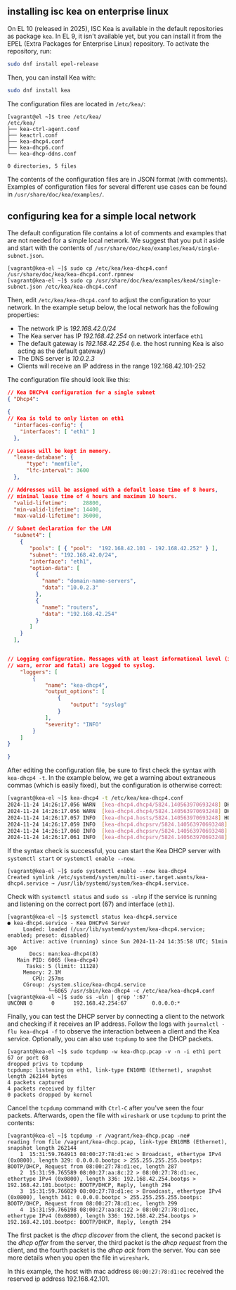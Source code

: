 ## installing isc kea on enterprise linux

On EL 10 (released in 2025), ISC Kea is available in the default repositories as package `kea`. In EL 9, it isn't available yet, but you can install it from the EPEL (Extra Packages for Enterprise Linux) repository. To activate the repository, run:

```bash
sudo dnf install epel-release
```

Then, you can install Kea with:

```bash
sudo dnf install kea
```

The configuration files are located in `/etc/kea/`:

```console
[vagrant@el ~]$ tree /etc/kea/
/etc/kea/
├── kea-ctrl-agent.conf
├── keactrl.conf
├── kea-dhcp4.conf
├── kea-dhcp6.conf
└── kea-dhcp-ddns.conf

0 directories, 5 files
```

The contents of the configuration files are in JSON format (with comments). Examples of configuration files for several different use cases can be found in `/usr/share/doc/kea/examples/`.

## configuring kea for a simple local network

The default configuration file contains a lot of comments and examples that are not needed for a simple local network. We suggest that you put it aside and start with the contents of `/usr/share/doc/kea/examples/kea4/single-subnet.json`.

```console
[vagrant@kea-el ~]$ sudo cp /etc/kea/kea-dhcp4.conf /usr/share/doc/kea/kea-dhcp4.conf.rpmnew
[vagrant@kea-el ~]$ sudo cp /usr/share/doc/kea/examples/kea4/single-subnet.json /etc/kea/kea-dhcp4.conf 
```

Then, edit `/etc/kea/kea-dhcp4.conf` to adjust the configuration to your network. In the example setup below, the local network has the following properties:

- The network IP is *192.168.42.0/24*
- The Kea server has IP *192.168.42.254* on network interface `eth1`
- The default gateway is *192.168.42.254* (i.e. the host running Kea is also acting as the default gateway)
- The DNS server is *10.0.2.3*
- Clients will receive an IP address in the range 192.168.42.101-252

The configuration file should look like this:

```json
// Kea DHCPv4 configuration for a single subnet
{ "Dhcp4":

{
// Kea is told to only listen on eth1
  "interfaces-config": {
    "interfaces": [ "eth1" ]
  },

// Leases will be kept in memory.
  "lease-database": {
      "type": "memfile",
      "lfc-interval": 3600
  },

// Addresses will be assigned with a default lease time of 8 hours,
// minimal lease time of 4 hours and maximum 10 hours.
  "valid-lifetime":     28800,
  "min-valid-lifetime": 14400,
  "max-valid-lifetime": 36000,

// Subnet declaration for the LAN
  "subnet4": [
    {
       "pools": [ { "pool":  "192.168.42.101 - 192.168.42.252" } ],
       "subnet": "192.168.42.0/24",
       "interface": "eth1",
       "option-data": [
         {
           "name": "domain-name-servers",
           "data": "10.0.2.3"
         },
         {
           "name": "routers",
           "data": "192.168.42.254"
         }
       ]
    }
  ],


// Logging configuration. Messages with at least informational level (info,
// warn, error and fatal) are logged to syslog.
    "loggers": [
        {
            "name": "kea-dhcp4",
            "output_options": [
                {
                    "output": "syslog"
                }
            ],
            "severity": "INFO"
        }
    ]
}

}
```

After editing the configuration file, be sure to first check the syntax with `kea-dhcp4 -t`. In the example below, we get a warning about extraneous commas (which is easily fixed), but the configuration is otherwise correct:

```bash
[vagrant@kea-el ~]$ kea-dhcp4 -t /etc/kea/kea-dhcp4.conf
2024-11-24 14:26:17.056 WARN  [kea-dhcp4.dhcp4/5824.140563970693248] DHCP4_CONFIG_SYNTAX_WARNING configuration syntax warning: /etc/kea/kea-dhcp4.conf:38.30: Extraneous comma. A piece of configuration may have been omitted.
2024-11-24 14:26:17.056 WARN  [kea-dhcp4.dhcp4/5824.140563970693248] DHCP4_CONFIG_SYNTAX_WARNING configuration syntax warning: /etc/kea/kea-dhcp4.conf:42.36: Extraneous comma. A piece of configuration may have been omitted.
2024-11-24 14:26:17.057 INFO  [kea-dhcp4.hosts/5824.140563970693248] HOSTS_BACKENDS_REGISTERED the following host backend types are available: mysql postgresql 
2024-11-24 14:26:17.059 INFO  [kea-dhcp4.dhcpsrv/5824.140563970693248] DHCPSRV_CFGMGR_ADD_IFACE listening on interface eth1
2024-11-24 14:26:17.060 INFO  [kea-dhcp4.dhcpsrv/5824.140563970693248] DHCPSRV_CFGMGR_SOCKET_TYPE_DEFAULT "dhcp-socket-type" not specified , using default socket type raw
2024-11-24 14:26:17.061 INFO  [kea-dhcp4.dhcpsrv/5824.140563970693248] DHCPSRV_CFGMGR_NEW_SUBNET4 a new subnet has been added to configuration: 192.168.42.0/24 with params: valid-lifetime=28800
```

If the syntax check is successful, you can start the Kea DHCP server with `systemctl start` or `systemctl enable --now`.

```console
[vagrant@kea-el ~]$ sudo systemctl enable --now kea-dhcp4
Created symlink /etc/systemd/system/multi-user.target.wants/kea-dhcp4.service → /usr/lib/systemd/system/kea-dhcp4.service.
```

Check with `systemctl status` and `sudo ss -ulnp` if the service is running and listening on the correct port (67) and interface (`eth1`).

```console
[vagrant@kea-el ~]$ systemctl status kea-dhcp4.service 
● kea-dhcp4.service - Kea DHCPv4 Server
     Loaded: loaded (/usr/lib/systemd/system/kea-dhcp4.service; enabled; preset: disabled)
     Active: active (running) since Sun 2024-11-24 14:35:58 UTC; 51min ago
       Docs: man:kea-dhcp4(8)
   Main PID: 6065 (kea-dhcp4)
      Tasks: 5 (limit: 11128)
     Memory: 2.1M
        CPU: 257ms
     CGroup: /system.slice/kea-dhcp4.service
             └─6065 /usr/sbin/kea-dhcp4 -c /etc/kea/kea-dhcp4.conf
[vagrant@kea-el ~]$ sudo ss -uln | grep ':67'
UNCONN 0      0      192.168.42.254:67        0.0.0.0:* 
```

Finally, you can test the DHCP server by connecting a client to the network and checking if it receives an IP address. Follow the logs with `journalctl -flu kea-dhcp4 -f` to observe the interaction between a client and the Kea service. Optionally, you can also use `tcpdump` to see the DHCP packets.

```console
[vagrant@kea-el ~]$ sudo tcpdump -w kea-dhcp.pcap -v -n -i eth1 port 67 or port 68
dropped privs to tcpdump
tcpdump: listening on eth1, link-type EN10MB (Ethernet), snapshot length 262144 bytes
4 packets captured
4 packets received by filter
0 packets dropped by kernel
```

Cancel the `tcpdump` command with `Ctrl-C` after you've seen the four packets. Afterwards, open the file with `wireshark` or use `tcpdump` to print the contents:

```console
[vagrant@kea-el ~]$ tcpdump -r /vagrant/kea-dhcp.pcap -ne#
reading from file /vagrant/kea-dhcp.pcap, link-type EN10MB (Ethernet), snapshot length 262144
    1  15:31:59.764913 08:00:27:78:d1:ec > Broadcast, ethertype IPv4 (0x0800), length 329: 0.0.0.0.bootpc > 255.255.255.255.bootps: BOOTP/DHCP, Request from 08:00:27:78:d1:ec, length 287
    2  15:31:59.765589 08:00:27:aa:8c:22 > 08:00:27:78:d1:ec, ethertype IPv4 (0x0800), length 336: 192.168.42.254.bootps > 192.168.42.101.bootpc: BOOTP/DHCP, Reply, length 294
    3  15:31:59.766029 08:00:27:78:d1:ec > Broadcast, ethertype IPv4 (0x0800), length 341: 0.0.0.0.bootpc > 255.255.255.255.bootps: BOOTP/DHCP, Request from 08:00:27:78:d1:ec, length 299
    4  15:31:59.766198 08:00:27:aa:8c:22 > 08:00:27:78:d1:ec, ethertype IPv4 (0x0800), length 336: 192.168.42.254.bootps > 192.168.42.101.bootpc: BOOTP/DHCP, Reply, length 294
```

The first packet is the *dhcp discover* from the client, the second packet is the *dhcp offer* from the server, the third packet is the *dhcp request* from the client, and the fourth packet is the *dhcp ack* from the server. You can see more details when you open the file in `wireshark`.

In this example, the host with mac address `08:00:27:78:d1:ec` received the reserved ip address 192.168.42.101.

